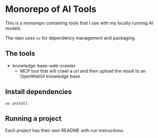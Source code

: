 # Monorepo of AI Tools

This is a monorepo containing tools that I use with my locally running AI models.

The repo uses `uv` for dependency management and packaging.

## The tools
- knowledge-base-web-crawler
  - MCP tool that will crawl a url and then upload the result to an OpenWebUI knowledge base

## Install dependencies

`uv install`

## Running a project

Each project has their own README with run instructions.